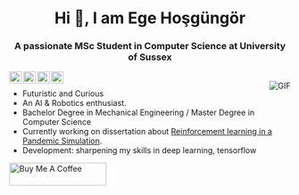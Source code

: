 
<h1 align="center">Hi 👋, I am Ege Hoşgüngör</h1>
<h3 align="center">A passionate MSc Student in Computer Science at University of Sussex </h3>


<a href="https://www.linkedin.com/in/hosgungor/">
  <img align="left" alt="Ege's Linkdein" width="22px" src="https://cdn.jsdelivr.net/npm/simple-icons@v3/icons/linkedin.svg" />
</a>
<a href="https://github.com/Hsgngr">
  <img align="left" alt="Ege's Github" width="22px" src="https://cdn.jsdelivr.net/npm/simple-icons@v3/icons/github.svg" />
</a>
<a href="https://www.hackerrank.com/hsgngr">
  <img align="left" alt="Ege's Hackerrank" width="22px" src="https://cdn.jsdelivr.net/npm/simple-icons@v3/icons/hackerrank.svg" />
</a>
<a href="https://www.kaggle.com/ajaykhalsa">
  <img align="left" alt="Ege's Kaggle" width="22px" src="https://cdn.jsdelivr.net/npm/simple-icons@3.1.0/icons/kaggle.svg" />
</a>
<br />
<img align="right" alt="GIF" src="https://media.giphy.com/media/kbcB2rAzHCtos/giphy.gif" />

- Futuristic and Curious
- An AI & Robotics enthusiast.
- Bachelor Degree in Mechanical Engineering / Master Degree in Computer Science
- Currently working on dissertation about [Reinforcement learning in a Pandemic Simulation](https://github.com/Hsgngr/Pandemic_Simulation).
- Development: sharpening my skills in deep learning, tensorflow

<a href="https://https://www.buymeacoffee.com/hosgungor" target="_blank"><img src="https://cdn.buymeacoffee.com/buttons/default-black.png" alt="Buy Me A Coffee" height="41" width="174"></a>



